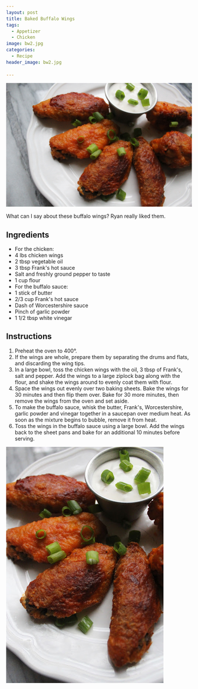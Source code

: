 ```yaml
---
layout: post
title: Baked Buffalo Wings
tags:
  - Appetizer
  - Chicken
image: bw2.jpg
categories:
  - Recipe
header_image: bw2.jpg

---
```


![Image of Baked Buffalo Wings.](/upload/bw2.jpg)

What can I say about these buffalo wings? Ryan really liked them.

## Ingredients

- For the chicken:
- 4 lbs chicken wings
- 2 tbsp vegetable oil
- 3 tbsp Frank's hot sauce
- Salt and freshly ground pepper to taste
- 1 cup flour
- For the buffalo sauce:
- 1 stick of butter
- 2/3 cup Frank's hot sauce
- Dash of Worcestershire sauce
- Pinch of garlic powder
- 1 1/2 tbsp white vinegar

## Instructions

1. Preheat the oven to 400°. 
1. If the wings are whole, prepare them by separating the drums and flats, and discarding the wing tips. 
1. In a large bowl, toss the chicken wings with the oil, 3 tbsp of Frank's, salt and pepper. Add the wings to a large ziplock bag along with the flour, and shake the wings around to evenly coat them with flour. 
1. Space the wings out evenly over two baking sheets. Bake the wings for 30 minutes and then flip them over. Bake for 30 more minutes, then remove the wings from the oven and set aside.  
1. To make the buffalo sauce, whisk the butter, Frank's, Worcestershire, garlic powder and vinegar together in a saucepan over medium heat. As soon as the mixture begins to bubble, remove it from heat.  
1. Toss the wings in the buffalo sauce using a large bowl. Add the wings back to the sheet pans and bake for an additional 10 minutes before serving. 





![Image of Baked Buffalo Wings.](/upload/bw.jpg)